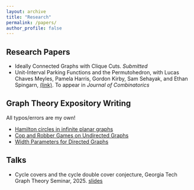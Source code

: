 ```yaml
---
layout: archive
title: "Research"
permalink: /papers/
author_profile: false
---
```



## Research Papers
- Ideally Connected Graphs with Clique Cuts. _Submitted_
- Unit-Interval Parking Functions and the Permutohedron, with Lucas Chaves Meyles, Pamela Harris, Gordon Kirby, Sam Sehayak, and Ethan Spingarn, [(link)](https://arxiv.org/abs/2305.15554). To appear in _Journal of Combinatorics_

## Graph Theory Expository Writing
All typos/errors are my own!

- [Hamilton circles in infinite planar graphs](https://drive.google.com/file/d/1OSA-sXX8Hyz_0_3o0xvitaItB4t91D7x/view?usp=sharing)
- [Cop and Robber Games on Undirected Graphs](https://drive.google.com/file/d/1G2i42aBxSbr1_dPbb3ouJStTL-OGBYJ2/view?usp=sharing)
- [Width Parameters for Directed Graphs](https://drive.google.com/file/d/1eNWbEzrmlsEzH8yzvoL_DxJDwGA5C8ev/view?usp=sharing)

## Talks
- Cycle covers and the cycle double cover conjecture, Georgia Tech Graph Theory Seminar, 2025. [slides](https://drive.google.com/file/d/1DxZ21buw9Yx3AhDFzc3jay32zDD9pW0s/view?usp=sharing)

